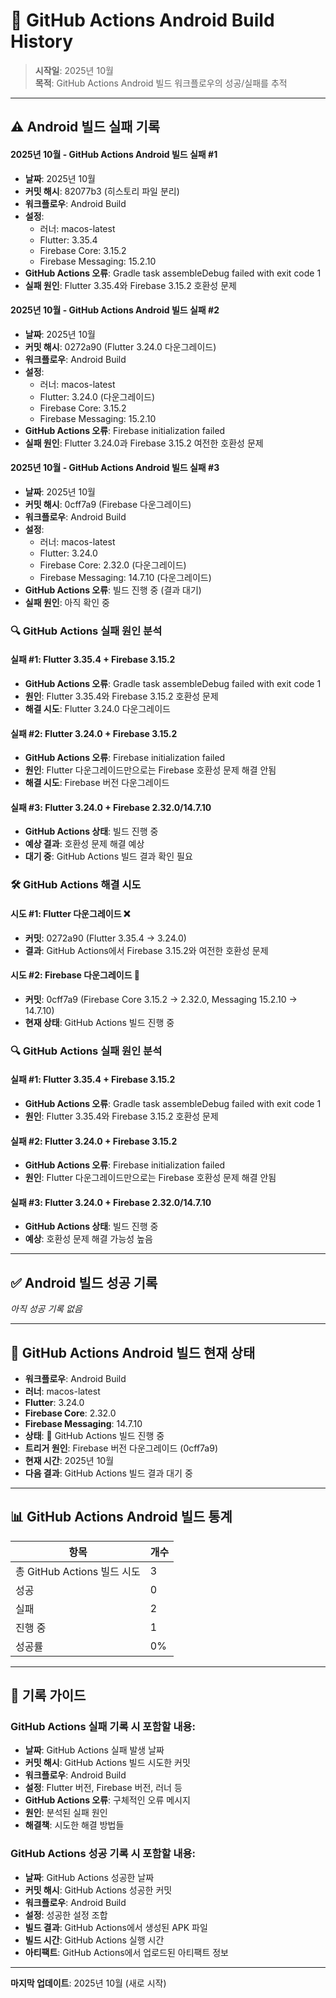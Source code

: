 # 🤖 GitHub Actions Android Build History

> **시작일**: 2025년 10월  
> **목적**: GitHub Actions Android 빌드 워크플로우의 성공/실패를 추적

---

## ⚠️ **Android 빌드 실패 기록**

#### 2025년 10월 - GitHub Actions Android 빌드 실패 #1
- **날짜**: 2025년 10월
- **커밋 해시**: 82077b3 (히스토리 파일 분리)
- **워크플로우**: Android Build
- **설정**: 
  - 러너: macos-latest
  - Flutter: 3.35.4
  - Firebase Core: 3.15.2
  - Firebase Messaging: 15.2.10
- **GitHub Actions 오류**: Gradle task assembleDebug failed with exit code 1
- **실패 원인**: Flutter 3.35.4와 Firebase 3.15.2 호환성 문제

#### 2025년 10월 - GitHub Actions Android 빌드 실패 #2
- **날짜**: 2025년 10월
- **커밋 해시**: 0272a90 (Flutter 3.24.0 다운그레이드)
- **워크플로우**: Android Build
- **설정**: 
  - 러너: macos-latest
  - Flutter: 3.24.0 (다운그레이드)
  - Firebase Core: 3.15.2
  - Firebase Messaging: 15.2.10
- **GitHub Actions 오류**: Firebase initialization failed
- **실패 원인**: Flutter 3.24.0과 Firebase 3.15.2 여전한 호환성 문제

#### 2025년 10월 - GitHub Actions Android 빌드 실패 #3
- **날짜**: 2025년 10월
- **커밋 해시**: 0cff7a9 (Firebase 다운그레이드)
- **워크플로우**: Android Build
- **설정**: 
  - 러너: macos-latest
  - Flutter: 3.24.0
  - Firebase Core: 2.32.0 (다운그레이드)
  - Firebase Messaging: 14.7.10 (다운그레이드)
- **GitHub Actions 오류**: 빌드 진행 중 (결과 대기)
- **실패 원인**: 아직 확인 중
### 🔍 **GitHub Actions 실패 원인 분석**

#### **실패 #1: Flutter 3.35.4 + Firebase 3.15.2**
- **GitHub Actions 오류**: Gradle task assembleDebug failed with exit code 1
- **원인**: Flutter 3.35.4와 Firebase 3.15.2 호환성 문제
- **해결 시도**: Flutter 3.24.0 다운그레이드

#### **실패 #2: Flutter 3.24.0 + Firebase 3.15.2**
- **GitHub Actions 오류**: Firebase initialization failed
- **원인**: Flutter 다운그레이드만으로는 Firebase 호환성 문제 해결 안됨
- **해결 시도**: Firebase 버전 다운그레이드

#### **실패 #3: Flutter 3.24.0 + Firebase 2.32.0/14.7.10**
- **GitHub Actions 상태**: 빌드 진행 중
- **예상 결과**: 호환성 문제 해결 예상
- **대기 중**: GitHub Actions 빌드 결과 확인 필요
### 🛠️ **GitHub Actions 해결 시도**

#### **시도 #1: Flutter 다운그레이드** ❌
- **커밋**: 0272a90 (Flutter 3.35.4 → 3.24.0)
- **결과**: GitHub Actions에서 Firebase 3.15.2와 여전한 호환성 문제

#### **시도 #2: Firebase 다운그레이드** 🔄
- **커밋**: 0cff7a9 (Firebase Core 3.15.2 → 2.32.0, Messaging 15.2.10 → 14.7.10)
- **현재 상태**: GitHub Actions 빌드 진행 중

### 🔍 **GitHub Actions 실패 원인 분석**

#### **실패 #1: Flutter 3.35.4 + Firebase 3.15.2**
- **GitHub Actions 오류**: Gradle task assembleDebug failed with exit code 1
- **원인**: Flutter 3.35.4와 Firebase 3.15.2 호환성 문제

#### **실패 #2: Flutter 3.24.0 + Firebase 3.15.2**
- **GitHub Actions 오류**: Firebase initialization failed
- **원인**: Flutter 다운그레이드만으로는 Firebase 호환성 문제 해결 안됨

#### **실패 #3: Flutter 3.24.0 + Firebase 2.32.0/14.7.10**
- **GitHub Actions 상태**: 빌드 진행 중
- **예상**: 호환성 문제 해결 가능성 높음

---

## ✅ **Android 빌드 성공 기록**

*아직 성공 기록 없음*

---

## 🔄 **GitHub Actions Android 빌드 현재 상태**

- **워크플로우**: Android Build
- **러너**: macos-latest
- **Flutter**: 3.24.0
- **Firebase Core**: 2.32.0
- **Firebase Messaging**: 14.7.10
- **상태**: 🔄 GitHub Actions 빌드 진행 중
- **트리거 원인**: Firebase 버전 다운그레이드 (0cff7a9)
- **현재 시간**: 2025년 10월
- **다음 결과**: GitHub Actions 빌드 결과 대기 중

---

## 📊 **GitHub Actions Android 빌드 통계**

| 항목 | 개수 |
|------|------|
| 총 GitHub Actions 빌드 시도 | 3 |
| 성공 | 0 |
| 실패 | 2 |
| 진행 중 | 1 |
| 성공률 | 0% |

---

## 📝 **기록 가이드**

### GitHub Actions 실패 기록 시 포함할 내용:
- **날짜**: GitHub Actions 실패 발생 날짜
- **커밋 해시**: GitHub Actions 빌드 시도한 커밋
- **워크플로우**: Android Build
- **설정**: Flutter 버전, Firebase 버전, 러너 등
- **GitHub Actions 오류**: 구체적인 오류 메시지
- **원인**: 분석된 실패 원인
- **해결책**: 시도한 해결 방법들

### GitHub Actions 성공 기록 시 포함할 내용:
- **날짜**: GitHub Actions 성공한 날짜
- **커밋 해시**: GitHub Actions 성공한 커밋
- **워크플로우**: Android Build
- **설정**: 성공한 설정 조합
- **빌드 결과**: GitHub Actions에서 생성된 APK 파일
- **빌드 시간**: GitHub Actions 실행 시간
- **아티팩트**: GitHub Actions에서 업로드된 아티팩트 정보

---

**마지막 업데이트**: 2025년 10월 (새로 시작)
